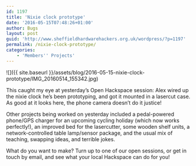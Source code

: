 ```yaml
---
id: 1197
title: 'Nixie clock prototype'
date: '2016-05-15T07:48:26+01:00'
author: Bugs
layout: post
guid: 'http://www.sheffieldhardwarehackers.org.uk/wordpress/?p=1197'
permalink: /nixie-clock-prototype/
categories:
    - 'Members'' Projects'
---
```


![]({{ site.baseurl }}/assets/blog/2016-05-15-nixie-clock-prototype/IMG_20160514_155342.jpg)

This caught my eye at yesterday’s Open Hackspace session: Alex wired up the nixie clock he’s been prototyping, and got it mounted in a lasercut case. As good at it looks here, the phone camera doesn’t do it justice!

Other projects being worked on yesterday included a pedal-powered phone/GPS charger for an upcoming cycling holiday (which now works perfectly!), an improved bed for the lasercutter, some wooden shelf units, a network-controlled table lamp/sensor package, and the usual mix of teaching, swapping ideas, and terrible jokes.

What do you want to make? Turn up to one of our open sessions, or get in touch by email, and see what your local Hackspace can do for you!